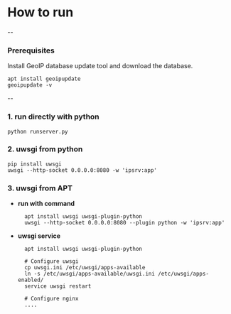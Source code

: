 # How to run
--
### Prerequisites
Install GeoIP database update tool and download the database.

	apt install geoipupdate
	geoipupdate -v

--
### 1. **run directly with python**

	python runserver.py

### 2. uwsgi from python

	pip install uwsgi
	uwsgi --http-socket 0.0.0.0:8080 -w 'ipsrv:app'
	

### 3. uwsgi from APT
* **run with command**
	
		apt install uwsgi uwsgi-plugin-python
		uwsgi --http-socket 0.0.0.0:8080 --plugin python -w 'ipsrv:app'

* **uwsgi service**
	
		apt install uwsgi uwsgi-plugin-python
		
		# Configure uwsgi
		cp uwsgi.ini /etc/uwsgi/apps-available
		ln -s /etc/uwsgi/apps-available/uwsgi.ini /etc/uwsgi/apps-enabled/
		service uwsgi restart
		
		# Configure nginx
		....
